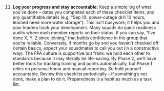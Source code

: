 11. **Log your progress and stay accountable:** Keep a simple log of what you’ve done – dates you completed each of these checklist items, and any quantifiable details (e.g. “Sep 10: power-outage drill 10 hours, learned need more water storage”). This isn’t busywork; it helps you and your leaders track your development. Many squads do quick readiness audits where each member reports on their status. If you can say, “I’ve done X, Y, Z since joining,” that builds confidence in the group that you’re reliable. Conversely, if months go by and you haven’t checked off certain basics, expect your squadmates to call you out (in a constructive way). The FPA culture is supportive but frank: we hold each other to standards because it may literally be life-saving. By Phase 2, we’ll have better tools for tracking training and points automatically, but Phase 1 relies on personal honor and manual reporting. So hold yourself accountable. Review this checklist periodically – if something’s not done, make a plan to do it. Preparedness is a habit as much as a task list.